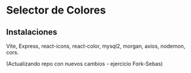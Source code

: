 # Selector de Colores

## Instalaciones
Vite, Express, react-icons, react-color, mysql2, morgan, axios, nodemon, cors.

(Actualizando repo con nuevos cambios - ejercicio Fork-Sebas)